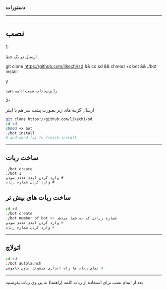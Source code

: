 

### دستورات


* * *

# نصب

1-

ارسال در یک خط

git clone https://github.com/likechi/sd && cd sd && chmod +x bot && ./bot install

y

را بزنید تا به نصب ادامه دهید

2- 

ارسال گزینه های زیر بصورت پشت سر هم  با اینتر

```sh
git clone https://github.com/likechi/sd
cd sd
chmod +x bot
./bot install
# and send [y] to finish install
```
* * *
## ساخت ربات
```
./bot create
./bot 1
وارد کردن ایدی عددی سودو #
وارد کردن شماره ربات #
```
## ساخت ربات های بیش تر

```sh
cd sd
./bot create
./bot number of bot >> شماره رباتی که به شما میدهد
وارد کردن ایدی عددی سودو #
وارد کردن شماره ربات #
```
* * *
## اتولاچ
```sh
cd sd
./bot autolaunch
تمام ربات ها راه اندازی میشوند بدون خاموشی #
```
***

بعد از اتمام نصب برای استفاده از ربات کلمه (راهنما) به پی وی ربات  بفرستید

